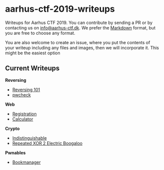 # aarhus-ctf-2019-writeups
Writeups for Aarhus CTF 2019. You can contribute by sending a PR or by contacting us on info@aarhus-ctf.dk. We prefer the [Markdown](https://github.com/adam-p/markdown-here/wiki/Markdown-Cheatsheet) format, but you are free to choose any format.

You are also welcome to create an issue, where you put the contents of your writeup including any files and images, then we will incorporate it. This might be the easiest option

## Current Writeups
**Reversing**
* [Reversing 101](reversing/reversing-101/writeup.md)
* [pwcheck](reversing/pwcheck/writeup.md)

**Web**
* [Registration](web/registration/writeup.md)
* [Calculator](web/awesome-calculator/writeup.md)

**Crypto**
* [Indistinguishable](crypto/indistinguishable/writeup-indistinguishable.md)
* [Repeated XOR 2 Electric Boogaloo](crypto/repeated-xor-2-electric-boogaloo/README.md)

**Pwnables**
* [Bookmanager](pwnables/bookmanager/writeup.md)